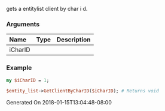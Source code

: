 gets a entitylist client by char i d.
### Arguments
**Name**|**Type**|**Description**
:---|:---|:---
iCharID||

### Example

```perl
my $iCharID = 1;

$entity_list->GetClientByCharID($iCharID); # Returns void
```


Generated On 2018-01-15T13:04:48-08:00